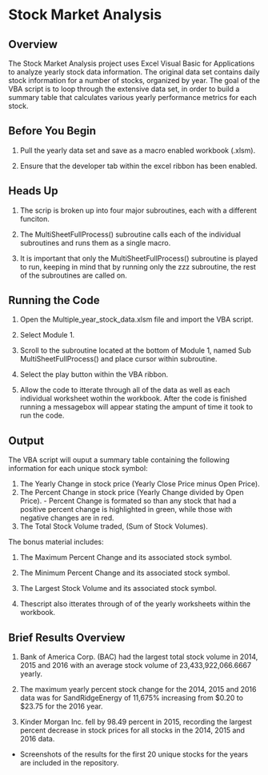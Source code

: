 # Stock Market Analysis

## Overview

The Stock Market Analysis project uses Excel Visual Basic for Applications to analyze yearly stock data information. The original data set contains daily stock information for a number of stocks, organized by year. The goal of the VBA script is to loop through the extensive data set, in order to build a summary table that calculates various yearly performance metrics for each stock. 

## Before You Begin

1. Pull the yearly data set and save as a macro enabled workbook (.xlsm).

2. Ensure that the developer tab within the excel ribbon has been enabled.

## Heads Up

1. The scrip is broken up into four major subroutines, each with a different funciton.

2. The MultiSheetFullProcess() subroutine calls each of the individual subroutines and runs them as a single macro.

3. It is important that only the MultiSheetFullProcess() subroutine is played to run, keeping in mind that by running only the zzz subroutine, the rest of the subroutines are called on. 

## Running the Code

1. Open the Multiple_year_stock_data.xlsm file and import the VBA script.

2. Select Module 1.

3. Scroll to the subroutine located at the bottom of Module 1, named Sub MultiSheetFullProcess() and place cursor within subroutine. 

4. Select the play button within the VBA ribbon.

5. Allow the code to itterate through all of the data as well as each individual worksheet wothin the workbook. After the code is finished running a messagebox will appear stating the ampunt of time it took to run the code.

## Output

The VBA script will ouput a summary table containing the following information for each unique stock symbol:

1. The Yearly Change in stock price (Yearly Close Price minus Open Price).
2. The Percent Change in stock price (Yearly Change divided by Open Price).
        - Percent Change is formated so than any stock that had a positive percent change is highlighted in green, while those with negative changes are in red.
3. The Total Stock Volume traded, (Sum of Stock Volumes).
    
The bonus material includes: 
   
1. The Maximum Percent Change and its associated stock symbol.
   
2. The Minimum Percent Change and its associated stock symbol. 
   
3. The Largest Stock Volume and its associated stock symbol. 
   
4. Thescript also itterates through of of the yearly worksheets within the workbook.
    
## Brief Results Overview
   
1. Bank of America Corp. (BAC) had the largest total stock volume in 2014, 2015 and 2016 with an average stock volume of 23,433,922,066.6667 yearly.

2. The maximum yearly percent stock change  for the 2014, 2015 and 2016 data was for SandRidgeEnergy of 11,675% increasing from $0.20 to $23.75 for the 2016 year.

3. Kinder Morgan Inc. fell by 98.49 percent in 2015, recording the largest percent decrease in stock prices for all stocks in the 2014, 2015 and 2016 data.
   
* Screenshots of the results for the first 20 unique stocks for the years are included in the repository.

